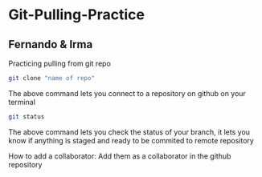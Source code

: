 # Git-Pulling-Practice

## Fernando & Irma
Practicing pulling from git repo

``` zsh
git clone "name of repo"
```
The above command lets you connect to a repository on github on your terminal

``` zsh
git status
```
The above command lets you check the status of your branch,
it lets you know if anything  is  staged  and ready to be commited to remote  repository

How to add a collaborator:
Add them as a collaborator in the github repository